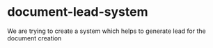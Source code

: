 # document-lead-system
We are trying to create a system which helps to generate lead for the document creation 
